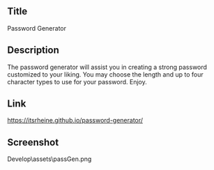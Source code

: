 ## Title
Password Generator

## Description
The password generator will assist you in creating a strong password customized to your liking.
You may choose the length and up to four character types to use for your password.
Enjoy.

## Link
https://itsrheine.github.io/password-generator/

## Screenshot
Develop\assets\passGen.png

